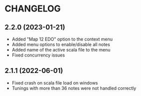 # CHANGELOG

## 2.2.0 (2023-01-21)
- Added "Map 12 EDO" option to the context menu
- Added menu options to enable/disable all notes
- Added name of the active scala file to the menu
- Fixed concurrency issues

## 2.1.1 (2022-06-01)
- Fixed crash on scala file load on windows
- Tunings with more than 36 notes were not handled correctly


